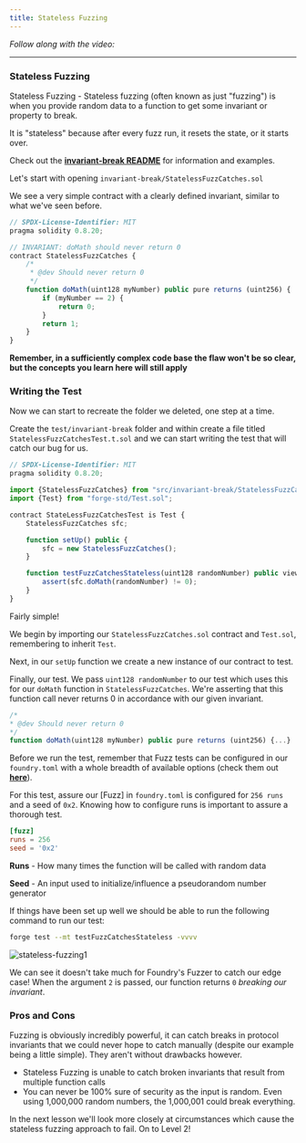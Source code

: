 ```yaml
---
title: Stateless Fuzzing
---
```


_Follow along with the video:_

---

### Stateless Fuzzing

Stateless Fuzzing - Stateless fuzzing (often known as just "fuzzing") is when you provide random data to a function to get some invariant or property to break.

It is "stateless" because after every fuzz run, it resets the state, or it starts over.

Check out the [**invariant-break README**](https://github.com/Cyfrin/sc-exploits-minimized/blob/main/src/invariant-break/README.md#1-stateless-fuzzing---open) for information and examples.

Let's start with opening `invariant-break/StatelessFuzzCatches.sol`

We see a very simple contract with a clearly defined invariant, similar to what we've seen before.

```js
// SPDX-License-Identifier: MIT
pragma solidity 0.8.20;

// INVARIANT: doMath should never return 0
contract StatelessFuzzCatches {
    /*
     * @dev Should never return 0
     */
    function doMath(uint128 myNumber) public pure returns (uint256) {
        if (myNumber == 2) {
            return 0;
        }
        return 1;
    }
}
```

**Remember, in a sufficiently complex code base the flaw won't be so clear, but the concepts you learn here will still apply**

### Writing the Test

Now we can start to recreate the folder we deleted, one step at a time.

Create the `test/invariant-break` folder and within create a file titled `StatelessFuzzCatchesTest.t.sol` and we can start writing the test that will catch our bug for us.

```js
// SPDX-License-Identifier: MIT
pragma solidity 0.8.20;

import {StatelessFuzzCatches} from "src/invariant-break/StatelessFuzzCatches.sol";
import {Test} from "forge-std/Test.sol";

contract StateLessFuzzCatchesTest is Test {
    StatelessFuzzCatches sfc;

    function setUp() public {
        sfc = new StatelessFuzzCatches();
    }

    function testFuzzCatchesStateless(uint128 randomNumber) public view {
        assert(sfc.doMath(randomNumber) != 0);
    }
}
```

Fairly simple!

We begin by importing our `StatelessFuzzCatches.sol` contract and `Test.sol`, remembering to inherit `Test`.

Next, in our `setUp` function we create a new instance of our contract to test.

Finally, our test. We pass `uint128 randomNumber` to our test which uses this for our `doMath` function in `StatelessFuzzCatches`. We're asserting that this function call never returns 0 in accordance with our given invariant.

```js
/*
* @dev Should never return 0
*/
function doMath(uint128 myNumber) public pure returns (uint256) {...}
```

Before we run the test, remember that Fuzz tests can be configured in our `foundry.toml` with a whole breadth of available options (check them out [**here**](https://book.getfoundry.sh/reference/config/testing?highlight=%5Bfuzz%5D#fuzz)).

For this test, assure our [Fuzz] in `foundry.toml` is configured for `256 runs` and a seed of `0x2`. Knowing how to configure runs is important to assure a thorough test.

```toml
[fuzz]
runs = 256
seed = '0x2'
```

**Runs** - How many times the function will be called with random data

**Seed** - An input used to initialize/influence a pseudorandom number generator

If things have been set up well we should be able to run the following command to run our test:

```bash
forge test --mt testFuzzCatchesStateless -vvvv
```

![stateless-fuzzing1](/security-section-5/12-stateless-fuzzing/stateless-fuzzing1.png)

We can see it doesn't take much for Foundry's Fuzzer to catch our edge case! When the argument `2` is passed, our function returns `0` _breaking our invariant_.

### Pros and Cons

Fuzzing is obviously incredibly powerful, it can catch breaks in protocol invariants that we could never hope to catch manually (despite our example being a little simple). They aren't without drawbacks however.

- Stateless Fuzzing is unable to catch broken invariants that result from multiple function calls
- You can never be 100% sure of security as the input is random. Even using 1,000,000 random numbers, the 1,000,001 could break everything.

In the next lesson we'll look more closely at circumstances which cause the stateless fuzzing approach to fail. On to Level 2!
